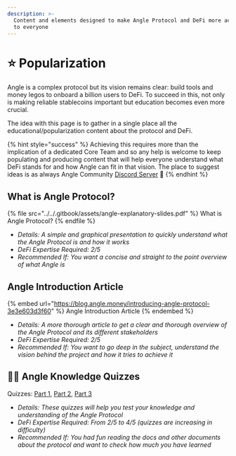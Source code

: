 ```yaml
---
description: >-
  Content and elements designed to make Angle Protocol and DeFi more accessible
  to everyone
---
```


# ⭐ Popularization

Angle is a complex protocol but its vision remains clear: build tools and money legos to onboard a billion users to DeFi. To succeed in this, not only is making reliable stablecoins important but education becomes even more crucial.

The idea with this page is to gather in a single place all the educational/popularization content about the protocol and DeFi.

{% hint style="success" %}
Achieving this requires more than the implication of a dedicated Core Team and so any help is welcome to keep populating and producing content that will help everyone understand what DeFi stands for and how Angle can fit in that vision. The place to suggest ideas is as always Angle Community [Discord Server](https://discord.gg/67WSSZqBG6) 📐
{% endhint %}

## What is Angle Protocol?

{% file src="../../.gitbook/assets/angle-explanatory-slides.pdf" %}
What is Angle Protocol?
{% endfile %}

- _Details: A simple and graphical presentation to quickly understand what the Angle Protocol is and how it works_
- _DeFi Expertise Required: 2/5_
- _Recommended If: You want a concise and straight to the point overview of what Angle is_

## Angle Introduction Article

{% embed url="https://blog.angle.money/introducing-angle-protocol-3e3e603d3f60" %}
Angle Introduction Article
{% endembed %}

- _Details: A more thorough article to get a clear and thorough overview of the Angle Protocol and its different stakeholders_
- _DeFi Expertise Required: 2/5_
- _Recommended If: You want to go deep in the subject, understand the vision behind the project and how it tries to achieve it_

## 🧑‍🏫 Angle Knowledge Quizzes

Quizzes: [Part 1](https://docs.google.com/forms/d/e/1FAIpQLSddUD8rNRBNvPHJN15DvPT9Lbglu5-M_iGQU_PGD4wchvHnLg/viewform?usp=sf_link), [Part 2](https://docs.google.com/forms/d/e/1FAIpQLScK7dZtSHQUg3zEoLFP27-2M92Bpl6AUOiOi-WEc62gkvaPcw/viewform?usp=sf_link), [Part 3](https://docs.google.com/forms/d/e/1FAIpQLSe7z5ZFgsokkFLIl4zhcjhY5LrnJ_gfbzAytWHKnFguQY7HFw/viewform?usp=sf_link)

- _Details: These quizzes will help you test your knowledge and understanding of the Angle Protocol_
- _DeFi Expertise Required: From 2/5 to 4/5 (quizzes are increasing in difficulty)_
- _Recommended If: You had fun reading the docs and other documents about the protocol and want to check how much you have learned_
